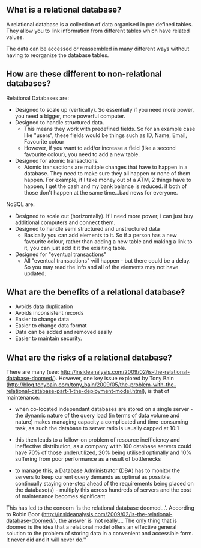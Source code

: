 What is a relational database?
------------------------------

A relational database is a collection of data organised in pre defined tables. They allow you to link information from different tables which have related values.

The data can be accessed or reassembled in many different ways without having to reorganize the database tables. 


How are these different to non-relational databases?
----------------------------------------------------

Relational Databases are:

* Designed to scale up (vertically). So essentially if you need more power, you need a bigger, more powerful computer.
* Designed to handle structured data.
	* This means they work with predefined fields. So for an example case like "users", these fields would be things such as ID, Name, Email, Favourite colour
	* However, if you want to add/or increase a field (like a second favourite colour), you need to add a new table.
* Designed for atomic transactions. 
	* Atomic transactions are multiple changes that have to happen in a database. They need to make sure they all happen or none of them happen. For example, if I take money out of a ATM, 2 things have to happen, I get the cash and my bank balance is reduced. if both of those don't happen at the same time...bad news for everyone.

NoSQL are:

* Designed to scale out (horizontally). If I need more power, i can just buy additional computers and connect them.
* Designed to handle semi structured and unstructured data
	* Basically you can add elements to it. So if a person has a new favourite colour, rather than adding a new table and making a link to it, you can just add it it the exisiting table.
* Designed for "eventual transactions" 
	* All "eventual transactions" will happen - but there could be a delay. So you may read the info and all of the elements may not have updated.


What are the benefits of a relational database?  
-----------------------------------------------

* Avoids data duplication
* Avoids inconsistent records
* Easier to change data
* Easier to change data format
* Data can be added and removed easily
* Easier to maintain security.


What are the risks of a relational database?  
--------------------------------------------
There are many (see: http://insideanalysis.com/2009/02/is-the-relational-database-doomed/).  However, one key issue explored by Tony Bain (http://blog.tonybain.com/tony_bain/2009/05/the-problem-with-the-relational-database-part-1-the-deployment-model.html), is that of maintenance:

 * when co-located independant databases are stored on a single server - the dynamic nature of the query load (in terms of data volume and nature) makes managing capacity a complicated and time-consuming task, as such the database to server ratio is usually capped at 10:1

 * this then leads to a follow-on problem of resource inefficiency and ineffective distribution, as a company wtith 100 database servers could have 70% of those underutilized, 20% being utilised optimally and 10% suffering from poor performance as a result of bottlenecks

 * to manage this, a Database Administrator (DBA) has to monitor the servers to keep current query demands as optimal as possible, continually staying one-step ahead of the requirements being placed on the database(s) - multiply this across hundreds of servers and the cost of maintenance becomes significant

This has led to the concern 'is the relational database doomed...'.  According to Robin Boor (http://insideanalysis.com/2009/02/is-the-relational-database-doomed/), the answer is 'not really....  The only thing that is doomed is the idea that a relational model offers an effective general solution to the problem of storing data in a convenient and accessible form.  It never did and it will never do.''
